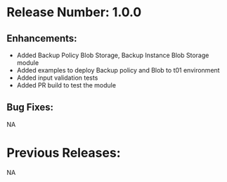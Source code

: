 # Release Number: 1.0.0 

## Enhancements:
- Added Backup Policy Blob Storage, Backup Instance Blob Storage module
- Added examples to deploy Backup policy and Blob to t01 environment
- Added input validation tests
- Added PR build to test the module

## Bug Fixes:
NA

# Previous Releases:
NA